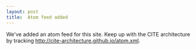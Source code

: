 ```yaml
---
layout: post
title:  Atom feed added
---
```



We've added an atom feed for this site.  Keep up with the CITE architecture by tracking <http://cite-architecture.github.io/atom.xml>.
